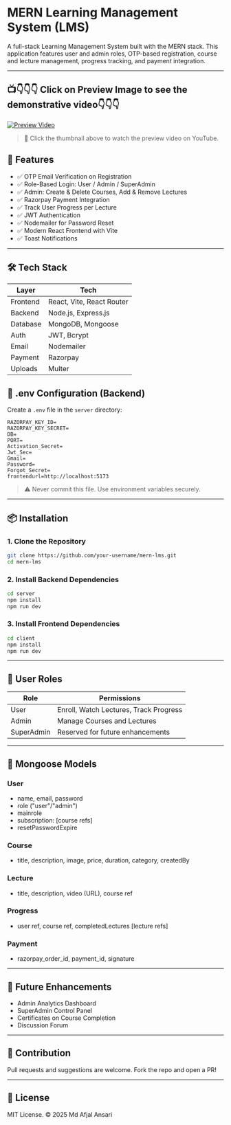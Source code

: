 # MERN Learning Management System (LMS)

A full-stack Learning Management System built with the MERN stack. This application features user and admin roles, OTP-based registration, course and lecture management, progress tracking, and payment integration.

---
## 📺👇👇👇 Click on Preview Image to see the demonstrative video👇👇👇

[![Preview Video](https://img.youtube.com/vi/-rkOo5zhuqM/0.jpg)](https://youtu.be/-rkOo5zhuqM)

> 🎥 Click the thumbnail above to watch the preview video on YouTube.
## 🚀 Features

* ✅ OTP Email Verification on Registration
* ✅ Role-Based Login: User / Admin / SuperAdmin
* ✅ Admin: Create & Delete Courses, Add & Remove Lectures
* ✅ Razorpay Payment Integration
* ✅ Track User Progress per Lecture
* ✅ JWT Authentication
* ✅ Nodemailer for Password Reset
* ✅ Modern React Frontend with Vite
* ✅ Toast Notifications

---

## 🛠️ Tech Stack

| Layer    | Tech                      |
| -------- | ------------------------- |
| Frontend | React, Vite, React Router |
| Backend  | Node.js, Express.js       |
| Database | MongoDB, Mongoose         |
| Auth     | JWT, Bcrypt               |
| Email    | Nodemailer                |
| Payment  | Razorpay                  |
| Uploads  | Multer                    |


## 🧾 .env Configuration (Backend)

Create a `.env` file in the `server` directory:

```
RAZORPAY_KEY_ID=
RAZORPAY_KEY_SECRET=
DB=
PORT=
Activation_Secret=
Jwt_Sec=
Gmail=
Password=
Forgot_Secret=
frontendurl=http://localhost:5173
```

> ⚠️ Never commit this file. Use environment variables securely.

---

## 📦 Installation

### 1. Clone the Repository

```bash
git clone https://github.com/your-username/mern-lms.git
cd mern-lms
```

### 2. Install Backend Dependencies

```bash
cd server
npm install
npm run dev
```

### 3. Install Frontend Dependencies

```bash
cd client
npm install
npm run dev
```

---

## 🔐 User Roles

| Role       | Permissions                            |
| ---------- | -------------------------------------- |
| User       | Enroll, Watch Lectures, Track Progress |
| Admin      | Manage Courses and Lectures            |
| SuperAdmin | Reserved for future enhancements       |

---

## 📄 Mongoose Models

### User

* name, email, password
* role ("user"/"admin")
* mainrole
* subscription: [course refs]
* resetPasswordExpire

### Course

* title, description, image, price, duration, category, createdBy

### Lecture

* title, description, video (URL), course ref

### Progress

* user ref, course ref, completedLectures [lecture refs]

### Payment

* razorpay_order_id, payment_id, signature

---

## 📌 Future Enhancements

* Admin Analytics Dashboard
* SuperAdmin Control Panel
* Certificates on Course Completion
* Discussion Forum

---

## 🤝 Contribution

Pull requests and suggestions are welcome. Fork the repo and open a PR!

---

## 📝 License

MIT License. © 2025 Md Afjal Ansari

